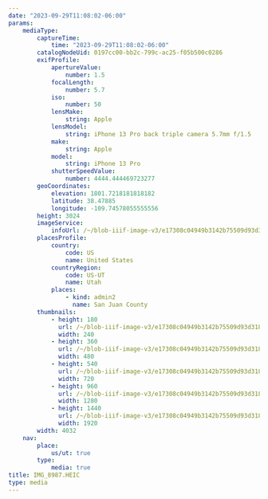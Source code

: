 ```yaml
---
date: "2023-09-29T11:08:02-06:00"
params:
    mediaType:
        captureTime:
            time: "2023-09-29T11:08:02-06:00"
        catalogNodeUid: 0197cc00-bb2c-799c-ac25-f05b500c0286
        exifProfile:
            apertureValue:
                number: 1.5
            focalLength:
                number: 5.7
            iso:
                number: 50
            lensMake:
                string: Apple
            lensModel:
                string: iPhone 13 Pro back triple camera 5.7mm f/1.5
            make:
                string: Apple
            model:
                string: iPhone 13 Pro
            shutterSpeedValue:
                number: 4444.444469723277
        geoCoordinates:
            elevation: 1801.7218181818182
            latitude: 38.47885
            longitude: -109.74578055555556
        height: 3024
        imageService:
            infoUrl: /~/blob-iiif-image-v3/e17308c04949b3142b75509d93d318ee9a7d03c0b69aa3f5d147f2748d559c31/info.json
        placesProfile:
            country:
                code: US
                name: United States
            countryRegion:
                code: US-UT
                name: Utah
            places:
                - kind: admin2
                  name: San Juan County
        thumbnails:
            - height: 180
              url: /~/blob-iiif-image-v3/e17308c04949b3142b75509d93d318ee9a7d03c0b69aa3f5d147f2748d559c31/full/240%2C180/0/default.jpg
              width: 240
            - height: 360
              url: /~/blob-iiif-image-v3/e17308c04949b3142b75509d93d318ee9a7d03c0b69aa3f5d147f2748d559c31/full/480%2C360/0/default.jpg
              width: 480
            - height: 540
              url: /~/blob-iiif-image-v3/e17308c04949b3142b75509d93d318ee9a7d03c0b69aa3f5d147f2748d559c31/full/720%2C540/0/default.jpg
              width: 720
            - height: 960
              url: /~/blob-iiif-image-v3/e17308c04949b3142b75509d93d318ee9a7d03c0b69aa3f5d147f2748d559c31/full/1280%2C960/0/default.jpg
              width: 1280
            - height: 1440
              url: /~/blob-iiif-image-v3/e17308c04949b3142b75509d93d318ee9a7d03c0b69aa3f5d147f2748d559c31/full/1920%2C1440/0/default.jpg
              width: 1920
        width: 4032
    nav:
        place:
            us/ut: true
        type:
            media: true
title: IMG_8987.HEIC
type: media
---
```

